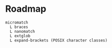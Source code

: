 # Roadmap

```
micromatch
  L braces
  L nanomatch
  L extglob
  L expand-brackets (POSIX character classes)
```